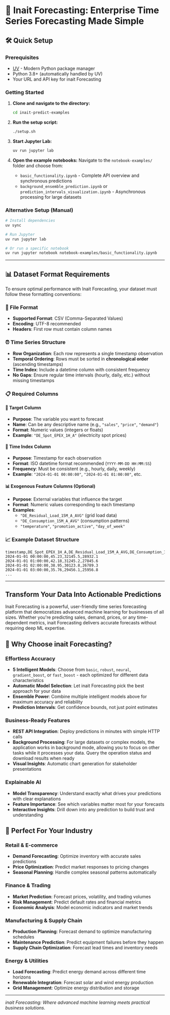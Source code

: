 # 🚀 Inait Forecasting: Enterprise Time Series Forecasting Made Simple

## 🛠️ Quick Setup

### Prerequisites
- [UV](https://docs.astral.sh/uv/) - Modern Python package manager
- Python 3.8+ (automatically handled by UV)
- Your URL and API key for inait Forecasting

### Getting Started
1. **Clone and navigate to the directory:**
   ```bash
   cd inait-predict-examples
   ```

2. **Run the setup script:**
   ```bash
   ./setup.sh
   ```

3. **Start Jupyter Lab:**
   ```bash
   uv run jupyter lab
   ```

4. **Open the example notebooks:**
   Navigate to the `notebook-examples/` folder and choose from:
   - `basic_functionality.ipynb` - Complete API overview and synchronous predictions
   - `background_ensemble_prediction.ipynb` or `prediction_intervals_visualization.ipynb` - Asynchronous processing for large datasets

### Alternative Setup (Manual)
```bash
# Install dependencies
uv sync

# Run Jupyter
uv run jupyter lab

# Or run a specific notebook
uv run jupyter notebook notebook-examples/basic_functionality.ipynb
```

---

## 📊 Dataset Format Requirements

To ensure optimal performance with Inait Forecasting, your dataset must follow these formatting conventions:

### **📁 File Format**
- **Supported Format**: CSV (Comma-Separated Values)
- **Encoding**: UTF-8 recommended
- **Headers**: First row must contain column names

### **⏰ Time Series Structure**
- **Row Organization**: Each row represents a single timestamp observation
- **Temporal Ordering**: Rows must be sorted in **chronological order** (ascending timestamps)
- **Time Index**: Include a datetime column with consistent frequency
- **No Gaps**: Ensure regular time intervals (hourly, daily, etc.) without missing timestamps

### **📋 Required Columns**

#### **🎯 Target Column**
- **Purpose**: The variable you want to forecast
- **Name**: Can be any descriptive name (e.g., `"sales"`, `"price"`, `"demand"`)
- **Format**: Numeric values (integers or floats)
- **Example**: `"DE_Spot_EPEX_1H_A"` (electricity spot prices)

#### **📅 Time Index Column**
- **Purpose**: Timestamp for each observation
- **Format**: ISO datetime format recommended (`YYYY-MM-DD HH:MM:SS`)
- **Frequency**: Must be consistent (e.g., hourly, daily, weekly)
- **Example**: `"2024-01-01 00:00:00"`, `"2024-01-01 01:00:00"`, etc.

#### **📊 Exogenous Feature Columns (Optional)**
- **Purpose**: External variables that influence the target
- **Format**: Numeric values corresponding to each timestamp
- **Examples**: 
  - `"DE_Residual_Load_15M_A_AVG"` (grid load data)
  - `"DE_Consumption_15M_A_AVG"` (consumption patterns)
  - `"temperature"`, `"promotion_active"`, `"day_of_week"`

### **📈 Example Dataset Structure**

```csv
timestamp,DE_Spot_EPEX_1H_A,DE_Residual_Load_15M_A_AVG,DE_Consumption_15M_A_AVG
2024-01-01 00:00:00,45.23,32145.5,28932.1
2024-01-01 01:00:00,42.18,31245.2,27845.6
2024-01-01 02:00:00,38.95,30123.8,26789.3
2024-01-01 03:00:00,35.76,29456.1,25956.8
...
```


---

## Transform Your Data Into Actionable Predictions

Inait Forecasting is a powerful, user-friendly time series forecasting platform that democratizes advanced machine learning for businesses of all sizes. Whether you're predicting sales, demand, prices, or any time-dependent metrics, inait Forecasting delivers accurate forecasts without requiring deep ML expertise.

## 🎯 Why Choose inait Forecasting?

### **Effortless Accuracy**
- **5 Intelligent Models**: Choose from `basic`, `robust`, `neural`, `gradient_boost`, or `fast_boost` - each optimized for different data characteristics
- **Automatic Model Selection**: Let inait Forecasting pick the best approach for your data
- **Ensemble Power**: Combine multiple intelligent models above for maximum accuracy and reliability
- **Prediction Intervals**: Get confidence bounds, not just point estimates

### **Business-Ready Features**
- **REST API Integration**: Deploy predictions in minutes with simple HTTP calls
- **Background Processing**: For large datasets or complex models, the application works in background mode, allowing you to focus on other tasks while it processes your data. Query the operation status and download results when ready
- **Visual Insights**: Automatic chart generation for stakeholder presentations

### **Explainable AI**
- **Model Transparency**: Understand exactly what drives your predictions with clear explanations
- **Feature Importance**: See which variables matter most for your forecasts
- **Interactive Insights**: Drill down into any prediction to build trust and understanding

## 🏢 Perfect For Your Industry

### **Retail & E-commerce**
- **Demand Forecasting**: Optimize inventory with accurate sales predictions
- **Price Optimization**: Predict market responses to pricing changes
- **Seasonal Planning**: Handle complex seasonal patterns automatically

### **Finance & Trading**
- **Market Prediction**: Forecast prices, volatility, and trading volumes
- **Risk Management**: Predict default rates and financial metrics
- **Economic Analysis**: Model economic indicators and market trends

### **Manufacturing & Supply Chain**
- **Production Planning**: Forecast demand to optimize manufacturing schedules
- **Maintenance Prediction**: Predict equipment failures before they happen
- **Supply Chain Optimization**: Forecast lead times and inventory needs

### **Energy & Utilities**
- **Load Forecasting**: Predict energy demand across different time horizons
- **Renewable Integration**: Forecast solar and wind energy production
- **Grid Management**: Optimize energy distribution and storage

---

*inait Forecasting: Where advanced machine learning meets practical business solutions.*

